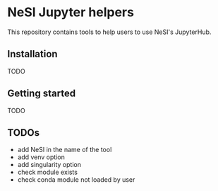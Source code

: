 # NeSI Jupyter helpers

This repository contains tools to help users to use NeSI's JupyterHub.


## Installation

TODO


## Getting started

TODO


## TODOs

- add NeSI in the name of the tool
- add venv option
- add singularity option
- check module exists
- check conda module not loaded by user
